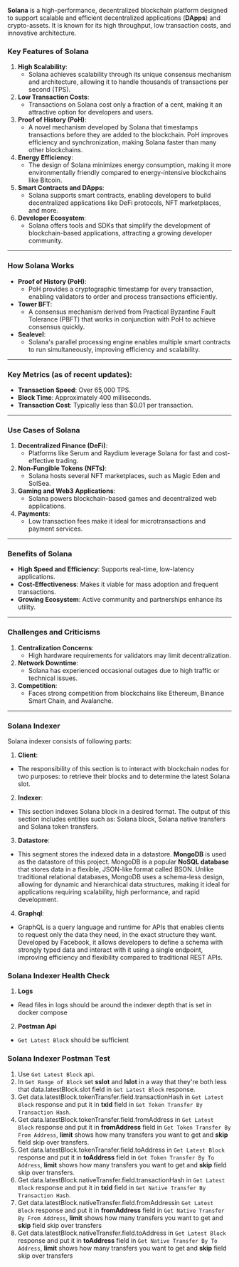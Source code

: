 **Solana** is a high-performance, decentralized blockchain platform designed to support scalable and efficient decentralized applications (**DApps**) and crypto-assets. It is known for its high throughput, low transaction costs, and innovative architecture.

### Key Features of Solana

1.  **High Scalability**:
    *   Solana achieves scalability through its unique consensus mechanism and architecture, allowing it to handle thousands of transactions per second (TPS).
2.  **Low Transaction Costs**:
    *   Transactions on Solana cost only a fraction of a cent, making it an attractive option for developers and users.
3.  **Proof of History (PoH)**:
    *   A novel mechanism developed by Solana that timestamps transactions before they are added to the blockchain. PoH improves efficiency and synchronization, making Solana faster than many other blockchains.
4.  **Energy Efficiency**:
    *   The design of Solana minimizes energy consumption, making it more environmentally friendly compared to energy-intensive blockchains like Bitcoin.
5.  **Smart Contracts and DApps**:
    *   Solana supports smart contracts, enabling developers to build decentralized applications like DeFi protocols, NFT marketplaces, and more.
6.  **Developer Ecosystem**:
    *   Solana offers tools and SDKs that simplify the development of blockchain-based applications, attracting a growing developer community.

* * *

### How Solana Works

*   **Proof of History (PoH)**:
    *   PoH provides a cryptographic timestamp for every transaction, enabling validators to order and process transactions efficiently.
*   **Tower BFT**:
    *   A consensus mechanism derived from Practical Byzantine Fault Tolerance (PBFT) that works in conjunction with PoH to achieve consensus quickly.
*   **Sealevel**:
    *   Solana's parallel processing engine enables multiple smart contracts to run simultaneously, improving efficiency and scalability.

* * *

### Key Metrics (as of recent updates):

*   **Transaction Speed**: Over 65,000 TPS.
*   **Block Time**: Approximately 400 milliseconds.
*   **Transaction Cost**: Typically less than $0.01 per transaction.

* * *

### Use Cases of Solana

1.  **Decentralized Finance (DeFi)**:
    *   Platforms like Serum and Raydium leverage Solana for fast and cost-effective trading.
2.  **Non-Fungible Tokens (NFTs)**:
    *   Solana hosts several NFT marketplaces, such as Magic Eden and SolSea.
3.  **Gaming and Web3 Applications**:
    *   Solana powers blockchain-based games and decentralized web applications.
4.  **Payments**:
    *   Low transaction fees make it ideal for microtransactions and payment services.

* * *

### Benefits of Solana

*   **High Speed and Efficiency**: Supports real-time, low-latency applications.
*   **Cost-Effectiveness**: Makes it viable for mass adoption and frequent transactions.
*   **Growing Ecosystem**: Active community and partnerships enhance its utility.

* * *

### Challenges and Criticisms

1.  **Centralization Concerns**:
    *   High hardware requirements for validators may limit decentralization.
2.  **Network Downtime**:
    *   Solana has experienced occasional outages due to high traffic or technical issues.
3.  **Competition**:
    *   Faces strong competition from blockchains like Ethereum, Binance Smart Chain, and Avalanche.

* * *

### Solana Indexer

Solana indexer consists of following parts:

1.  **Client**:
  *   The responsibility of this section is to interact with blockchain nodes for two purposes: to retrieve their blocks and to determine the latest Solana slot.
2.  **Indexer**:
  *   This section indexes Solana block in a desired format. The output of this section includes entities such as: Solana block, Solana native transfers and Solana token transfers. 

3.  **Datastore**:
  *   This segment stores the indexed data in a datastore. **MongoDB** is used as the datastore of this project. MongoDB is a popular **NoSQL database** that stores data in a flexible, JSON-like format called BSON. Unlike traditional relational databases, MongoDB uses a schema-less design, allowing for dynamic and hierarchical data structures, making it ideal for applications requiring scalability, high performance, and rapid development.
4.  **Graphql**:
  *   GraphQL is a query language and runtime for APIs that enables clients to request only the data they need, in the exact structure they want. Developed by Facebook, it allows developers to define a schema with strongly typed data and interact with it using a single endpoint, improving efficiency and flexibility compared to traditional REST APIs.

### Solana Indexer Health Check

1. **Logs**
 *   Read files in logs should be around the indexer depth that is set in docker compose
2. **Postman Api**
 *   `Get Latest Block` should be sufficient

### Solana Indexer Postman Test

1. Use `Get Latest Block` api.
2. In `Get Range of Block` set **sslot** and **lslot** in a way that they're both less that data.latestBlock.slot field in `Get Latest Block` response.
3. Get data.latestBlock.tokenTransfer.field.transactionHash in `Get Latest Block` response and put it in **txid** field in `Get Token Transfer By Transaction Hash`.
4. Get data.latestBlock.tokenTransfer.field.fromAddress in `Get Latest Block` response and put it in **fromAddress** field in `Get Token Transfer By From Address`, **limit** shows how many transfers you want to get and **skip** field skip over transfers.
5. Get data.latestBlock.tokenTransfer.field.toAddress in `Get Latest Block` response and put it in **toAddress** field in `Get Token Transfer By To Address`, **limit** shows how many transfers you want to get and **skip** field skip over transfers.
6. Get data.latestBlock.nativeTransfer.field.transactionHash in `Get Latest Block` response and put it in **txid** field in `Get Native Transfer By Transaction Hash`.
7. Get data.latestBlock.nativeTransfer.field.fromAddressin `Get Latest Block` response and put it in **fromAddress** field in `Get Native Transfer By From Address`, **limit** shows how many transfers you want to get and **skip** field skip over transfers
8. Get data.latestBlock.nativeTransfer.field.toAddress in `Get Latest Block` response and put it in **toAddress** field in `Get Native Transfer By To Address`, **limit** shows how many transfers you want to get and **skip** field skip over transfers